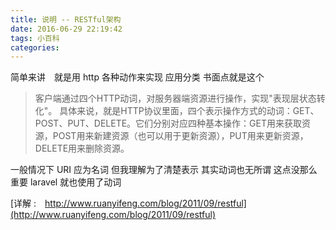```yaml
---
title: 说明 -- RESTful架构 
date: 2016-06-29 22:19:42
tags: 小百科
categories:
---
```


简单来讲　就是用 http 各种动作来实现 应用分类 
书面点就是这个
>客户端通过四个HTTP动词，对服务器端资源进行操作，实现"表现层状态转化"。
具体来说，就是HTTP协议里面，四个表示操作方式的动词：GET、POST、PUT、DELETE。它们分别对应四种基本操作：GET用来获取资源，POST用来新建资源（也可以用于更新资源），PUT用来更新资源，DELETE用来删除资源。

一般情况下 URI 应为名词  但我理解为了清楚表示 其实动词也无所谓 这点没那么重要 laravel 就也使用了动词

[详解 :　http://www.ruanyifeng.com/blog/2011/09/restful](http://www.ruanyifeng.com/blog/2011/09/restful)